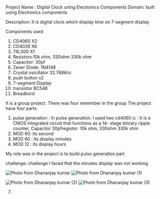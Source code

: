 Project Name : Digital Clock uning Electronics Components 
Domain: built using Electronics components

Description: It is digital clock which display time on 7-segment display 

Components used 
1.  CD4060 X2
2.  CD4026 X6
3.  74LS00 X1
4.  Resistors:10k ohm, 330ohm 330k ohm
5.  Capacitor: 30pf
6.  Zener Diode: 1N4148
7.  Crystal osicillator 32.768khz
8.  push button x2
9.  7-segment Display
10.  transistor BC548
11.  Breadbord

It is a group project. There was four memmber in the group 
The project have four parts 
1. pulse generation : In pulse generation. I used two cd4060 ic : It is a CMOS integrated circuit that functions as a 14- stage binrary ripple counter, Capacitor 30pfregistor:  10k ohm, 330ohm 330k ohm
2. MOD 60: its second
3. MOD 60 : its display minutes
4. MOD 12 : its display hours


  My role was in the project is to build pulse generation part 

  challenge: challenge I faced that the minutes display was not working 
   
   ![Photo from Dhananjay kumar](https://github.com/Dhananjaykp/electronics/assets/137052868/a0be8c65-d0ce-4ef2-8e76-35e1454c901d)
![Photo from Dhananjay kumar (1)](https://github.com/Dhananjaykp/electronics/assets/137052868/f58bda4a-5a49-485f-b58e-e754003e2a6f)

![Photo from Dhananjay kumar (2)](https://github.com/Dhananjaykp/electronics/assets/137052868/0d55831a-b2b7-455f-a576-20c7d387ee54)
![Photo from Dhananjay kumar (3)](https://github.com/Dhananjaykp/electronics/assets/137052868/6be33048-ec08-45fc-b115-bd9898c79a04)

7. 
